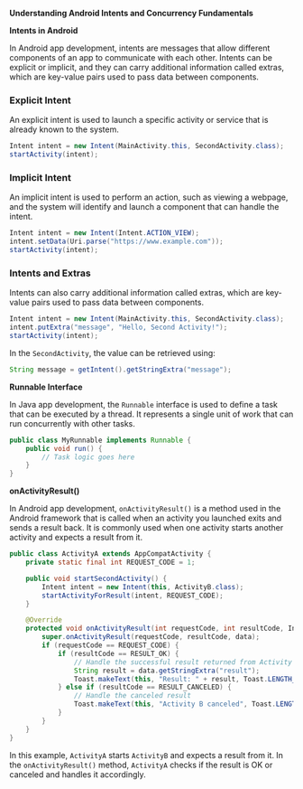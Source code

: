 **Understanding Android Intents and Concurrency Fundamentals**

**Intents in Android**

In Android app development, intents are messages that allow different components of an app to communicate with each other. Intents can be explicit or implicit, and they can carry additional information called extras, which are key-value pairs used to pass data between components.

### Explicit Intent

An explicit intent is used to launch a specific activity or service that is already known to the system.

```java
Intent intent = new Intent(MainActivity.this, SecondActivity.class);
startActivity(intent);
```

### Implicit Intent

An implicit intent is used to perform an action, such as viewing a webpage, and the system will identify and launch a component that can handle the intent.

```java
Intent intent = new Intent(Intent.ACTION_VIEW);
intent.setData(Uri.parse("https://www.example.com"));
startActivity(intent);
```

### Intents and Extras

Intents can also carry additional information called extras, which are key-value pairs used to pass data between components.

```java
Intent intent = new Intent(MainActivity.this, SecondActivity.class);
intent.putExtra("message", "Hello, Second Activity!");
startActivity(intent);
```

In the `SecondActivity`, the value can be retrieved using:

```java
String message = getIntent().getStringExtra("message");
```

**Runnable Interface**

In Java app development, the `Runnable` interface is used to define a task that can be executed by a thread. It represents a single unit of work that can run concurrently with other tasks.

```java
public class MyRunnable implements Runnable {
    public void run() {
        // Task logic goes here
    }
}
```

**onActivityResult()**

In Android app development, `onActivityResult()` is a method used in the Android framework that is called when an activity you launched exits and sends a result back. It is commonly used when one activity starts another activity and expects a result from it.

```java
public class ActivityA extends AppCompatActivity {
    private static final int REQUEST_CODE = 1;

    public void startSecondActivity() {
        Intent intent = new Intent(this, ActivityB.class);
        startActivityForResult(intent, REQUEST_CODE);
    }

    @Override
    protected void onActivityResult(int requestCode, int resultCode, Intent data) {
        super.onActivityResult(requestCode, resultCode, data);
        if (requestCode == REQUEST_CODE) {
            if (resultCode == RESULT_OK) {
                // Handle the successful result returned from Activity B
                String result = data.getStringExtra("result");
                Toast.makeText(this, "Result: " + result, Toast.LENGTH_SHORT).show();
            } else if (resultCode == RESULT_CANCELED) {
                // Handle the canceled result
                Toast.makeText(this, "Activity B canceled", Toast.LENGTH_SHORT).show();
            }
        }
    }
}
```

In this example, `ActivityA` starts `ActivityB` and expects a result from it. In the `onActivityResult()` method, `ActivityA` checks if the result is OK or canceled and handles it accordingly.